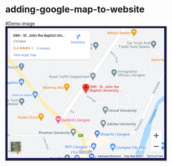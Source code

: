 # adding-google-map-to-website

#Demo image
![alt text](https://github.com/Collin0012/adding-google-map-to-website/blob/master/demo.PNG?raw=true)
